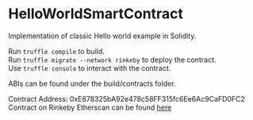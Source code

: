 # HelloWorldSmartContract
Implementation of classic Hello world example in Solidity.

Run `truffle compile` to build.  
Run `truffle migrate --network rinkeby` to deploy the contract.  
Use `truffle console` to interact with the contract.  

ABIs can be found under the build/contracts folder.

Contract Address: 0xE878325bA92e478c58FF315fc6Ee6Ac9CaFD0FC2
Contract on Rinkeby Etherscan can be found [here](https://rinkeby.etherscan.io/address/0xE878325bA92e478c58FF315fc6Ee6Ac9CaFD0FC2)

